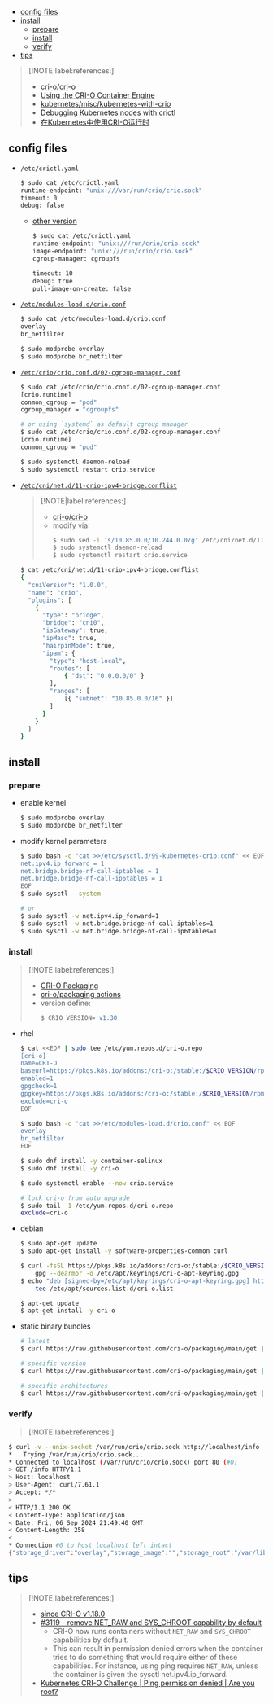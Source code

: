 <!-- START doctoc generated TOC please keep comment here to allow auto update -->
<!-- DON'T EDIT THIS SECTION, INSTEAD RE-RUN doctoc TO UPDATE -->

- [config files](#config-files)
- [install](#install)
  - [prepare](#prepare)
  - [install](#install-1)
  - [verify](#verify)
- [tips](#tips)

<!-- END doctoc generated TOC please keep comment here to allow auto update -->

> [!NOTE|label:references:]
> - [cri-o/cri-o](https://github.com/cri-o/cri-o)
> - [Using the CRI-O Container Engine](https://docs.openshift.com/container-platform/3.11/crio/crio_runtime.html)
> - [kubernetes/misc/kubernetes-with-crio](https://github.com/justmeandopensource/kubernetes/tree/master/misc/kubernetes-with-crio)
> - [Debugging Kubernetes nodes with crictl](https://kubernetes.io/docs/tasks/debug/debug-cluster/crictl/)
> - [在Kubernetes中使用CRI-O运行时](https://juejin.cn/post/6999405898980392996)

## config files

- `/etc/crictl.yaml`
  ```bash
  $ sudo cat /etc/crictl.yaml
  runtime-endpoint: "unix:///var/run/crio/crio.sock"
  timeout: 0
  debug: false
  ```

  - [other version](https://github.com/cri-o/cri-o/issues/3791#issuecomment-826867283)
    ```bash
    $ sudo cat /etc/crictl.yaml
    runtime-endpoint: "unix:///run/crio/crio.sock"
    image-endpoint: "unix:///run/crio/crio.sock"
    cgroup-manager: cgroupfs

    timeout: 10
    debug: true
    pull-image-on-create: false
    ```

- [`/etc/modules-load.d/crio.conf`](https://github.com/justmeandopensource/kubernetes/tree/master/misc/kubernetes-with-crio)
  ```bash
  $ sudo cat /etc/modules-load.d/crio.conf
  overlay
  br_netfilter

  $ sudo modprobe overlay
  $ sudo modprobe br_netfilter
  ```

- [`/etc/crio/crio.conf.d/02-cgroup-manager.conf`](https://github.com/justmeandopensource/kubernetes/tree/master/misc/kubernetes-with-crio)
  ```bash
  $ sudo cat /etc/crio/crio.conf.d/02-cgroup-manager.conf
  [crio.runtime]
  conmon_cgroup = "pod"
  cgroup_manager = "cgroupfs"

  # or using `systemd` as default cgroup manager
  $ sudo cat /etc/crio/crio.conf.d/02-cgroup-manager.conf
  [crio.runtime]
  conmon_cgroup = "pod"

  $ sudo systemctl daemon-reload
  $ sudo systemctl restart crio.service
  ```

- [`/etc/cni/net.d/11-crio-ipv4-bridge.conflist`](https://blog.csdn.net/weixin_43323107/article/details/128535741)

  > [!NOTE|label:references:]
  > - [cri-o/cri-o](https://github.com/cri-o/cri-o/blob/main/contrib/cni/11-crio-ipv4-bridge.conflist)
  > - modify via:
  >   ```bash
  >   $ sudo sed -i 's/10.85.0.0/10.244.0.0/g' /etc/cni/net.d/11-crio-ipv4-bridge.conflist
  >   $ sudo systemctl daemon-reload
  >   $ sudo systemctl restart crio.service
  >   ```

  ```bash
  $ cat /etc/cni/net.d/11-crio-ipv4-bridge.conflist
  {
    "cniVersion": "1.0.0",
    "name": "crio",
    "plugins": [
      {
        "type": "bridge",
        "bridge": "cni0",
        "isGateway": true,
        "ipMasq": true,
        "hairpinMode": true,
        "ipam": {
          "type": "host-local",
          "routes": [
              { "dst": "0.0.0.0/0" }
          ],
          "ranges": [
              [{ "subnet": "10.85.0.0/16" }]
          ]
        }
      }
    ]
  }
  ```

## install

### prepare

- enable kernel
  ```bash
  $ sudo modprobe overlay
  $ sudo modprobe br_netfilter
  ```

- modify kernel parameters
  ```bash
  $ sudo bash -c "cat >>/etc/sysctl.d/99-kubernetes-crio.conf" << EOF
  net.ipv4.ip_forward = 1
  net.bridge.bridge-nf-call-iptables = 1
  net.bridge.bridge-nf-call-ip6tables = 1
  EOF
  $ sudo sysctl --system

  # or
  $ sudo sysctl -w net.ipv4.ip_forward=1
  $ sudo sysctl -w net.bridge.bridge-nf-call-iptables=1
  $ sudo sysctl -w net.bridge.bridge-nf-call-ip6tables=1
  ```

### install

> [!NOTE|label:references:]
> - [CRI-O Packaging](https://github.com/cri-o/packaging/blob/main/README.md)
> - [cri-o/packaging actions](https://github.com/cri-o/packaging/actions)
> - version define:
>   ```bash
>   $ CRIO_VERSION='v1.30'
>   ```

- rhel
  ```bash
  $ cat <<EOF | sudo tee /etc/yum.repos.d/cri-o.repo
  [cri-o]
  name=CRI-O
  baseurl=https://pkgs.k8s.io/addons:/cri-o:/stable:/$CRIO_VERSION/rpm/
  enabled=1
  gpgcheck=1
  gpgkey=https://pkgs.k8s.io/addons:/cri-o:/stable:/$CRIO_VERSION/rpm/repodata/repomd.xml.key
  exclude=cri-o
  EOF

  $ sudo bash -c "cat >>/etc/modules-load.d/crio.conf" << EOF
  overlay
  br_netfilter
  EOF

  $ sudo dnf install -y container-selinux
  $ sudo dnf install -y cri-o

  $ sudo systemctl enable --now crio.service

  # lock cri-o from auto upgrade
  $ sudo tail -1 /etc/yum.repos.d/cri-o.repo
  exclude=cri-o
  ```

- debian
  ```bash
  $ sudo apt-get update
  $ sudo apt-get install -y software-properties-common curl

  $ curl -fsSL https://pkgs.k8s.io/addons:/cri-o:/stable:/$CRIO_VERSION/deb/Release.key |
      gpg --dearmor -o /etc/apt/keyrings/cri-o-apt-keyring.gpg
  $ echo "deb [signed-by=/etc/apt/keyrings/cri-o-apt-keyring.gpg] https://pkgs.k8s.io/addons:/cri-o:/stable:/$CRIO_VERSION/deb/ /" |
      tee /etc/apt/sources.list.d/cri-o.list

  $ apt-get update
  $ apt-get install -y cri-o
  ```

- static binary bundles
  ```bash
  # latest
  $ curl https://raw.githubusercontent.com/cri-o/packaging/main/get | bash

  # specific version
  $ curl https://raw.githubusercontent.com/cri-o/packaging/main/get | bash -s -- -t v1.30.0

  # specific architectures
  $ curl https://raw.githubusercontent.com/cri-o/packaging/main/get | bash -s -- -a arm64
  ```

### verify

> [!NOTE|label:references:]
>

```bash
$ curl -v --unix-socket /var/run/crio/crio.sock http://localhost/info
*   Trying /var/run/crio/crio.sock...
* Connected to localhost (/var/run/crio/crio.sock) port 80 (#0)
> GET /info HTTP/1.1
> Host: localhost
> User-Agent: curl/7.61.1
> Accept: */*
>
< HTTP/1.1 200 OK
< Content-Type: application/json
< Date: Fri, 06 Sep 2024 21:49:40 GMT
< Content-Length: 258
<
* Connection #0 to host localhost left intact
{"storage_driver":"overlay","storage_image":"","storage_root":"/var/lib/containers/storage","cgroup_driver":"systemd","default_id_mappings":{"uids":[{"container_id":0,"host_id":0,"size":4294967295}],"gids":[{"container_id":0,"host_id":0,"size":4294967295}]}}
```

## tips

> [!NOTE|label:references:]
> - [since CRI-O v1.18.0](https://github.com/cri-o/cri-o/releases/tag/v1.18.0)
> - [#3119 - remove NET_RAW and SYS_CHROOT capability by default](https://github.com/cri-o/cri-o/pull/3119)
>   - CRI-O now runs containers without `NET_RAW` and `SYS_CHROOT` capabilities by default.
>   - This can result in permission denied errors when the container tries to do something that would require either of these capabilities. For instance, using ping requires `NET_RAW`, unless the container is given the sysctl net.ipv4.ip_forward.
> - [Kubernetes CRI-O Challenge | Ping permission denied | Are you root?](https://www.youtube.com/watch?v=ZKJ9oFwjosM)
